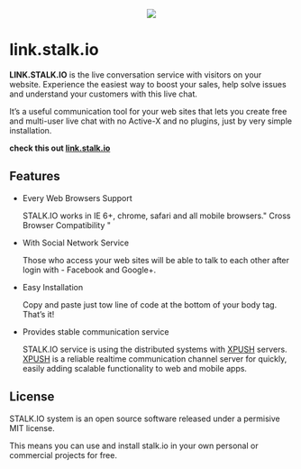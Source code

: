 <p align="center">
  <img src="https://raw.githubusercontent.com/xpush/stalk.io/master/www/img/logo.png"/>
</p>

link.stalk.io
===============

**LINK.STALK.IO** is the live conversation service with visitors on your website. Experience the easiest way to boost your sales, help solve issues and understand your customers with this live chat.

It’s a useful communication tool for your web sites that lets you create free and multi-user live chat with no Active-X and no plugins, just by very simple installation.

**check this out [link.stalk.io]**

Features
-----------
- Every Web Browsers Support
  
  STALK.IO works in IE 6+, chrome, safari and all mobile browsers." Cross Browser Compatibility "

- With Social Network Service

  Those who access your web sites will be able to talk to each other after login with - Facebook and Google+.

- Easy Installation

  Copy and paste just tow line of code at the bottom of your body tag. That’s it!

- Provides stable communication service

  STALK.IO service is using the distributed systems with [XPUSH] servers. [XPUSH] is a reliable realtime communication channel server for quickly, easily adding scalable functionality to web and mobile apps.

License
----

 STALK.IO system is an open source software released under a permisive MIT license. 
 
 This means you can use and install stalk.io in your own personal or commercial projects for free.



[XPUSH]:https://github.com/xpush/node-xpush
[link.stalk.io]:http://link.stalk.io

    
